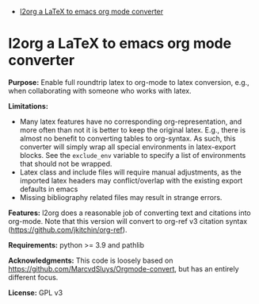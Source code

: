 - [l2org a LaTeX to emacs org mode converter](#orgee24460)


<a id="orgee24460"></a>

# l2org a LaTeX to emacs org mode converter

****Purpose:**** Enable full roundtrip latex to org-mode to latex conversion, e.g., when collaborating with someone who works with latex.

****Limitations:****

-   Many latex features have no corresponding org-representation, and more often than not it is better to keep the original latex. E.g., there is almost no benefit to converting tables to org-syntax. As such, this converter will simply wrap all special environments in latex-export blocks. See the `exclude_env` variable to specify a list of environments that should not be wrapped.
-   Latex class and include files will require manual adjustments, as the imported latex headers may conflict/overlap with the existing export defaults in emacs
-   Missing bibliography related files may result in strange errors.

****Features:**** l2org does a reasonable job of converting text and citations into org-mode. Note that this version will convert to org-ref v3 citation syntax (<https://github.com/jkitchin/org-ref>).

****Requirements:**** python >= 3.9 and pathlib

****Acknowledgments:**** This code is loosely based on <https://github.com/MarcvdSluys/Orgmode-convert>, but has an entirely different focus.

****License:**** GPL v3
